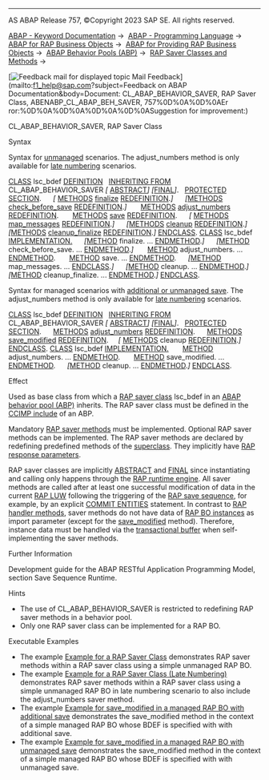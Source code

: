   

* * *

AS ABAP Release 757, ©Copyright 2023 SAP SE. All rights reserved.

[ABAP - Keyword Documentation](javascript:call_link\('abenabap.htm'\)) →  [ABAP - Programming Language](javascript:call_link\('abenabap_reference.htm'\)) →  [ABAP for RAP Business Objects](javascript:call_link\('abenabap_for_rap_bos.htm'\)) →  [ABAP for Providing RAP Business Objects](javascript:call_link\('abenabap_provide_rap_bos.htm'\)) →  [ABAP Behavior Pools (ABP)](javascript:call_link\('abenabap_behavior_pools.htm'\)) →  [RAP Saver Classes and Methods](javascript:call_link\('abenabp_saver_class.htm'\)) → 

 [![](Mail.gif?object=Mail.gif&sap-language=EN "Feedback mail for displayed topic") Mail Feedback](mailto:f1_help@sap.com?subject=Feedback on ABAP Documentation&body=Document: CL_ABAP_BEHAVIOR_SAVER, RAP Saver Class, ABENABP_CL_ABAP_BEH_SAVER, 757%0D%0A%0D%0AEr
ror:%0D%0A%0D%0A%0D%0A%0D%0ASuggestion for improvement:)

CL\_ABAP\_BEHAVIOR\_SAVER, RAP Saver Class

Syntax

Syntax for [unmanaged](javascript:call_link\('abenbdl_impl_type.htm'\)) scenarios. The adjust\_numbers method is only available for [late numbering](javascript:call_link\('abenbdl_late_numbering.htm'\)) scenarios.

[CLASS](javascript:call_link\('abapclass_definition.htm'\)) lsc\_bdef [DEFINITION](javascript:call_link\('abapclass_definition.htm'\))
  [INHERITING FROM](javascript:call_link\('abapclass_options.htm'\)) CL\_ABAP\_BEHAVIOR\_SAVER *\[* [ABSTRACT](javascript:call_link\('abapclass_options.htm'\))*\]* *\[*[FINAL](javascript:call_link\('abapclass_options.htm'\))*\]*.
  [PROTECTED SECTION](javascript:call_link\('abapprotected.htm'\)).
     *\[* [METHODS](javascript:call_link\('abapmethods.htm'\)) [finalize](javascript:call_link\('abensaver_finalize.htm'\)) [REDEFINITION](javascript:call_link\('abapmethods_redefinition.htm'\)).*\]*
     *\[*[METHODS](javascript:call_link\('abapmethods.htm'\)) [check\_before\_save](javascript:call_link\('abensaver_check_before_save.htm'\)) [REDEFINITION](javascript:call_link\('abapmethods_redefinition.htm'\)).*\]*
      [METHODS](javascript:call_link\('abapmethods.htm'\)) [adjust\_numbers](javascript:call_link\('abensaver_adjust_numbers.htm'\)) [REDEFINITION](javascript:call_link\('abapmethods_redefinition.htm'\)).
      [METHODS](javascript:call_link\('abapmethods.htm'\)) [save](javascript:call_link\('abensaver_method_save.htm'\)) [REDEFINITION](javascript:call_link\('abapmethods_redefinition.htm'\)).
     *\[* [METHODS](javascript:call_link\('abapmethods.htm'\)) [map\_messages](javascript:call_link\('abensaver_map_messages.htm'\)) [REDEFINITION](javascript:call_link\('abapmethods_redefinition.htm'\)).*\]*
     *\[*[METHODS](javascript:call_link\('abapmethods.htm'\)) [cleanup](javascript:call_link\('abensaver_method_cleanup.htm'\)) [REDEFINITION](javascript:call_link\('abapmethods_redefinition.htm'\)).*\]*
     *\[*[METHODS](javascript:call_link\('abapmethods.htm'\)) [cleanup\_finalize](javascript:call_link\('abapsaver_class_cleanup_finalize.htm'\)) [REDEFINITION](javascript:call_link\('abapmethods_redefinition.htm'\)).*\]*
[ENDCLASS](javascript:call_link\('abapclass_definition.htm'\)).
[CLASS](javascript:call_link\('abapclass_implementation.htm'\)) lsc\_bdef [IMPLEMENTATION.](javascript:call_link\('abapclass_implementation.htm'\))
     *\[*[METHOD](javascript:call_link\('abapmethod.htm'\)) finalize. ... [ENDMETHOD](javascript:call_link\('abapmethod.htm'\)).*\]*
     *\[*[METHOD](javascript:call_link\('abapmethod.htm'\)) check\_before\_save. ... [ENDMETHOD](javascript:call_link\('abapmethod.htm'\)).*\]*
      [METHOD](javascript:call_link\('abapmethod.htm'\)) adjust\_numbers. ... [ENDMETHOD](javascript:call_link\('abapmethod.htm'\)).
      [METHOD](javascript:call_link\('abapmethod.htm'\)) save. ... [ENDMETHOD](javascript:call_link\('abapmethod.htm'\)).
     *\[*[METHOD](javascript:call_link\('abapmethod.htm'\)) map\_messages. ... [ENDCLASS](javascript:call_link\('abapclass_implementation.htm'\)).*\]*
     *\[*[METHOD](javascript:call_link\('abapmethod.htm'\)) cleanup. ... [ENDMETHOD](javascript:call_link\('abapmethod.htm'\)).*\]*
     *\[*[METHOD](javascript:call_link\('abapmethod.htm'\)) cleanup\_finalize. ... [ENDMETHOD](javascript:call_link\('abapmethod.htm'\)).*\]*
[ENDCLASS](javascript:call_link\('abapclass_implementation.htm'\)).

Syntax for managed scenarios with [additional or unmanaged save](javascript:call_link\('abenbdl_saving.htm'\)). The adjust\_numbers method is only available for [late numbering](javascript:call_link\('abenbdl_late_numbering.htm'\)) scenarios.

[CLASS](javascript:call_link\('abapclass_definition.htm'\)) lsc\_bdef [DEFINITION](javascript:call_link\('abapclass_definition.htm'\))
  [INHERITING FROM](javascript:call_link\('abapclass_options.htm'\)) CL\_ABAP\_BEHAVIOR\_SAVER *\[* [ABSTRACT](javascript:call_link\('abapclass_options.htm'\))*\]* *\[*[FINAL](javascript:call_link\('abapclass_options.htm'\))*\]*.
  [PROTECTED SECTION](javascript:call_link\('abapprotected.htm'\)).
     [METHODS](javascript:call_link\('abapmethods.htm'\)) [adjust\_numbers](javascript:call_link\('abensaver_adjust_numbers.htm'\)) [REDEFINITION](javascript:call_link\('abapmethods_redefinition.htm'\)).
     [METHODS](javascript:call_link\('abapmethods.htm'\)) [save\_modified](javascript:call_link\('abaprap_saver_meth_save_modified.htm'\)) [REDEFINITION](javascript:call_link\('abapmethods_redefinition.htm'\)).
    *\[* [METHODS](javascript:call_link\('abapmethods.htm'\)) cleanup [REDEFINITION](javascript:call_link\('abapmethods_redefinition.htm'\)).*\]*
[ENDCLASS](javascript:call_link\('abapclass_definition.htm'\)).
[CLASS](javascript:call_link\('abapclass_implementation.htm'\)) lsc\_bdef [IMPLEMENTATION.](javascript:call_link\('abapclass_implementation.htm'\))
      [METHOD](javascript:call_link\('abapmethod.htm'\)) adjust\_numbers. ... [ENDMETHOD](javascript:call_link\('abapmethod.htm'\)).
      [METHOD](javascript:call_link\('abapmethod.htm'\)) save\_modified. ... [ENDMETHOD](javascript:call_link\('abapmethod.htm'\)).
     *\[*[METHOD](javascript:call_link\('abapmethod.htm'\)) cleanup. ... [ENDMETHOD](javascript:call_link\('abapmethod.htm'\)).*\]*
[ENDCLASS](javascript:call_link\('abapclass_implementation.htm'\)).

Effect

Used as base class from which a [RAP saver class](javascript:call_link\('abenabp_saver_class_glosry.htm'\) "Glossary Entry") lsc\_bdef in an [ABAP behavior pool (ABP)](javascript:call_link\('abenbehavior_pool_glosry.htm'\) "Glossary Entry") inherits. The RAP saver class must be defined in the [CCIMP include](javascript:call_link\('abenccimp_glosry.htm'\) "Glossary Entry") of an ABP.

Mandatory [RAP saver methods](javascript:call_link\('abenabp_saver_method_glosry.htm'\) "Glossary Entry") must be implemented. Optional RAP saver methods can be implemented. The RAP saver methods are declared by redefining predefined methods of the [superclass](javascript:call_link\('abensuperclass_glosry.htm'\) "Glossary Entry"). They implicitly have [RAP response parameters](javascript:call_link\('abenrap_response_param_glosry.htm'\) "Glossary Entry").

RAP saver classes are implicitly [ABSTRACT](javascript:call_link\('abapclass_options.htm'\)) and [FINAL](javascript:call_link\('abapclass_options.htm'\)) since instantiating and calling only happens through the [RAP runtime engine](javascript:call_link\('abenrap_runtime_engine_glosry.htm'\) "Glossary Entry"). All saver methods are called after at least one successful modification of data in the current [RAP LUW](javascript:call_link\('abenrap_luw_glosry.htm'\) "Glossary Entry") following the triggering of the [RAP save sequence](javascript:call_link\('abenrap_save_seq_glosry.htm'\) "Glossary Entry"), for example, by an explicit [COMMIT ENTITIES](javascript:call_link\('abapcommit_entities.htm'\)) statement. In contrast to [RAP handler methods](javascript:call_link\('abapmethods_for_rap_behv.htm'\)), saver methods do not have data of [RAP BO instances](javascript:call_link\('abenrap_bo_instance_glosry.htm'\) "Glossary Entry") as import parameter (except for the [save\_modified](javascript:call_link\('abaprap_saver_meth_save_modified.htm'\)) method). Therefore, instance data must be handled via the [transactional buffer](javascript:call_link\('abentransactional_buffer_glosry.htm'\) "Glossary Entry") when self-implementing the saver methods.

Further Information

Development guide for the ABAP RESTful Application Programming Model, section Save Sequence Runtime.

Hints

-   The use of CL\_ABAP\_BEHAVIOR\_SAVER is restricted to redefining RAP saver methods in a behavior pool.
-   Only one RAP saver class can be implemented for a RAP BO.

Executable Examples

-   The example [Example for a RAP Saver Class](javascript:call_link\('abenabp_saver_class_abexa.htm'\)) demonstrates RAP saver methods within a RAP saver class using a simple unmanaged RAP BO.
-   The example [Example for a RAP Saver Class (Late Numbering)](javascript:call_link\('abenabp_saver_ln_abexa.htm'\)) demonstrates RAP saver methods within a RAP saver class using a simple unmanaged RAP BO in late numbering scenario to also include the adjust\_numbers saver method.
-   The example [Example for save\_modified in a managed RAP BO with additional save](javascript:call_link\('abensave_modified_add_save_abexa.htm'\)) demonstrates the save\_modified method in the context of a simple managed RAP BO whose BDEF is specified with with additional save.
-   The example [Example for save\_modified in a managed RAP BO with unmanaged save](javascript:call_link\('abenrap_managed_unm_save_abexa.htm'\)) demonstrates the save\_modified method in the context of a simple managed RAP BO whose BDEF is specified with with unmanaged save.